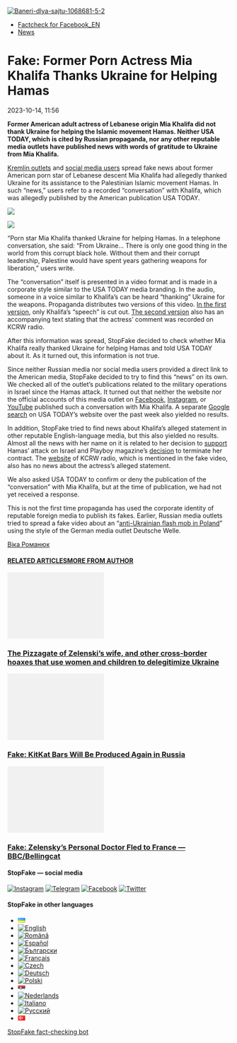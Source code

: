 [![](https://www.stopfake.org/content/uploads/2023/10/Baneri-dlya-sajtu-1068681-5-2.png "Baneri-dlya-sajtu-1068681-5-2")](https://www.stopfake.org/content/uploads/2023/10/Baneri-dlya-sajtu-1068681-5-2.png)

*   [Factcheck for Facebook\_EN](https://www.stopfake.org/en/category/factcheck-facebook-en/)
*   [News](https://www.stopfake.org/en/category/news/)

Fake: Former Porn Actress Mia Khalifa Thanks Ukraine for Helping Hamas
======================================================================

2023-10-14, 11:56

[](https://www.facebook.com/sharer/sharer.php?u=https%3A%2F%2Fwww.stopfake.org%2Fen%2Ffake-former-porn-actress-mia-khalifa-thanks-ukraine-for-helping-hamas%2F "Facebook")[](viber://forward?text=Fake%3A%20Former%20Porn%20Actress%20Mia%20Khalifa%20Thanks%20Ukraine%20for%20Helping%20Hamas%20https%3A%2F%2Fwww.stopfake.org%2Fen%2Ffake-former-porn-actress-mia-khalifa-thanks-ukraine-for-helping-hamas%2F "Viber")[](https://twitter.com/intent/tweet?text=Fake%3A%20Former%20Porn%20Actress%20Mia%20Khalifa%20Thanks%20Ukraine%20for%20Helping%20Hamas&url=https%3A%2F%2Fwww.stopfake.org%2Fen%2Ffake-former-porn-actress-mia-khalifa-thanks-ukraine-for-helping-hamas%2F "X")[](https://api.whatsapp.com/send?text=Fake%3A%20Former%20Porn%20Actress%20Mia%20Khalifa%20Thanks%20Ukraine%20for%20Helping%20Hamas%20https%3A%2F%2Fwww.stopfake.org%2Fen%2Ffake-former-porn-actress-mia-khalifa-thanks-ukraine-for-helping-hamas%2F "Whatsapp")[](https://www.stopfake.org/en/fake-former-porn-actress-mia-khalifa-thanks-ukraine-for-helping-hamas/)[](https://telegram.me/share/url?url=https%3A%2F%2Fwww.stopfake.org%2Fen%2Ffake-former-porn-actress-mia-khalifa-thanks-ukraine-for-helping-hamas%2F&text=Fake%3A%20Former%20Porn%20Actress%20Mia%20Khalifa%20Thanks%20Ukraine%20for%20Helping%20Hamas "Telegram")[](https://www.instagram.com/ "Instagram")

  

**Former American adult actress of Lebanese origin Mia Khalifa did not thank Ukraine for helping the Islamic movement Hamas. Neither USA TODAY, which is cited by Russian propaganda, nor any other reputable media outlets have published news with words of gratitude to Ukraine from Mia Khalifa.**

[Kremlin outlets](https://eadaily.com/ru/news/2023/10/13/pornozvezda-mia-halifa-blagodarit-chernuyu-dyru-ukrainu-za-podderzhku-hamas) and [social media users](https://www.facebook.com/permalink.php?story_fbid=pfbid08jsXjSv7SDhvVed3vYHF48pbAspAEdebnAwsnEmw1qHLmTe9yCi3PFQi299JdsVil&id=100007249742566) spread fake news about former American porn star of Lebanese descent Mia Khalifa had allegedly thanked Ukraine for its assistance to the Palestinian Islamic movement Hamas. In such “news,” users refer to a recorded “conversation” with Khalifa, which was allegedly published by the American publication USA TODAY.

![](https://www.stopfake.org/content/uploads/2023/10/Skrinshot-sajta-EurAsia-Daily.jpeg)

![](https://www.stopfake.org/content/uploads/2023/10/Skrinshot-Facebook.jpeg)

“Porn star Mia Khalifa thanked Ukraine for helping Hamas. In a telephone conversation, she said: “From Ukraine… There is only one good thing in the world from this corrupt black hole. Without them and their corrupt leadership, Palestine would have spent years gathering weapons for liberation,” users write.

The “conversation” itself is presented in a video format and is made in a corporate style similar to the USA TODAY media branding. In the audio, someone in a voice similar to Khalifa’s can be heard “thanking” Ukraine for the weapons. Propaganda distributes two versions of this video. [In the first version](https://twitter.com/Mme_DuFort/status/1712797680907243679), only Khalifa’s “speech” is cut out. [The second version](https://www.facebook.com/100007249742566/videos/285759707718589/) also has an accompanying text stating that the actress’ comment was recorded on KCRW radio.

After this information was spread, StopFake decided to check whether Mia Khalifa really thanked Ukraine for helping Hamas and told USA TODAY about it. As it turned out, this information is not true.

Since neither Russian media nor social media users provided a direct link to the American media, StopFake decided to try to find this “news” on its own. We checked all of the outlet’s publications related to the military operations in Israel since the Hamas attack. It turned out that neither the website nor the official accounts of this media outlet on [Facebook](https://www.facebook.com/usatoday), [Instagram](https://www.instagram.com/usatoday/), or [YouTube](https://www.youtube.com/@USATODAY/videos) published such a conversation with Mia Khalifa. A separate [Google search](https://www.google.com/search?q=site:usatoday.com+khalifa&sca_esv=573172220&sxsrf=AM9HkKmCY-HPeNw6uonbqJo1MMDgx9Lchw:1697199854630&source=lnt&tbs=qdr:m&sa=X&ved=2ahUKEwjGvsqTgvOBAxUxGhAIHfRIBEQQpwV6BAgCECY&biw=1307&bih=497&dpr=1.2#ip=1) on USA TODAY’s website over the past week also yielded no results.

In addition, StopFake tried to find news about Khalifa’s alleged statement in other reputable English-language media, but this also yielded no results. Almost all the news with her name on it is related to her decision to [support](https://www.foxnews.com/media/playboy-fires-ex-porn-star-mia-khalifa-reprehensible-comments-supporting-hamas-attack-israel) Hamas’ attack on Israel and Playboy magazine’s [decision](https://www.independent.co.uk/arts-entertainment/tv/news/mia-khalifa-tweet-israel-playboy-b2428315.html) to terminate her contract. The [website](https://kcrr.com/) of KCRW radio, which is mentioned in the fake video, also has no news about the actress’s alleged statement.

We also asked USA TODAY to confirm or deny the publication of the “conversation” with Mia Khalifa, but at the time of publication, we had not yet received a response.

This is not the first time propaganda has used the corporate identity of reputable foreign media to publish its fakes. Earlier, Russian media outlets tried to spread a fake video about an “[anti-Ukrainian flash mob in Poland](https://www.stopfake.org/en/fake-video-anti-ukrainian-flash-mob-in-poland/)” using the style of the German media outlet Deutsche Welle.

  

[](https://www.facebook.com/sharer/sharer.php?u=https%3A%2F%2Fwww.stopfake.org%2Fen%2Ffake-former-porn-actress-mia-khalifa-thanks-ukraine-for-helping-hamas%2F "Facebook")[](viber://forward?text=Fake%3A%20Former%20Porn%20Actress%20Mia%20Khalifa%20Thanks%20Ukraine%20for%20Helping%20Hamas%20https%3A%2F%2Fwww.stopfake.org%2Fen%2Ffake-former-porn-actress-mia-khalifa-thanks-ukraine-for-helping-hamas%2F "Viber")[](https://twitter.com/intent/tweet?text=Fake%3A%20Former%20Porn%20Actress%20Mia%20Khalifa%20Thanks%20Ukraine%20for%20Helping%20Hamas&url=https%3A%2F%2Fwww.stopfake.org%2Fen%2Ffake-former-porn-actress-mia-khalifa-thanks-ukraine-for-helping-hamas%2F "X")[](https://api.whatsapp.com/send?text=Fake%3A%20Former%20Porn%20Actress%20Mia%20Khalifa%20Thanks%20Ukraine%20for%20Helping%20Hamas%20https%3A%2F%2Fwww.stopfake.org%2Fen%2Ffake-former-porn-actress-mia-khalifa-thanks-ukraine-for-helping-hamas%2F "Whatsapp")[](https://www.stopfake.org/en/fake-former-porn-actress-mia-khalifa-thanks-ukraine-for-helping-hamas/)[](https://telegram.me/share/url?url=https%3A%2F%2Fwww.stopfake.org%2Fen%2Ffake-former-porn-actress-mia-khalifa-thanks-ukraine-for-helping-hamas%2F&text=Fake%3A%20Former%20Porn%20Actress%20Mia%20Khalifa%20Thanks%20Ukraine%20for%20Helping%20Hamas "Telegram")[](https://www.instagram.com/ "Instagram")

[Віка Романюк](#)

#### [RELATED ARTICLES](#)[MORE FROM AUTHOR](#)

[![](data:image/png;base64,iVBORw0KGgoAAAANSUhEUgAAANoAAACWAQMAAACCSQSPAAAAA1BMVEWurq51dlI4AAAAAXRSTlMmkutdmwAAABpJREFUWMPtwQENAAAAwiD7p7bHBwwAAAAg7RD+AAGXD7BoAAAAAElFTkSuQmCC "The Pizzagate of Zelenski’s wife, and other cross-border hoaxes that use women and children to delegitimize Ukraine")](https://www.stopfake.org/en/the-pizzagate-of-zelenski-s-wife-and-other-cross-border-hoaxes-that-use-women-and-children-to-delegitimize-ukraine/ "The Pizzagate of Zelenski’s wife, and other cross-border hoaxes that use women and children to delegitimize Ukraine")

### [The Pizzagate of Zelenski’s wife, and other cross-border hoaxes that use women and children to delegitimize Ukraine](https://www.stopfake.org/en/the-pizzagate-of-zelenski-s-wife-and-other-cross-border-hoaxes-that-use-women-and-children-to-delegitimize-ukraine/ "The Pizzagate of Zelenski’s wife, and other cross-border hoaxes that use women and children to delegitimize Ukraine")

[![](data:image/png;base64,iVBORw0KGgoAAAANSUhEUgAAANoAAACWAQMAAACCSQSPAAAAA1BMVEWurq51dlI4AAAAAXRSTlMmkutdmwAAABpJREFUWMPtwQENAAAAwiD7p7bHBwwAAAAg7RD+AAGXD7BoAAAAAElFTkSuQmCC "Fake: KitKat Bars Will Be Produced Again in Russia")](https://www.stopfake.org/en/fake-kitkat-bars-will-be-produced-again-in-russia/ "Fake: KitKat Bars Will Be Produced Again in Russia")

### [Fake: KitKat Bars Will Be Produced Again in Russia](https://www.stopfake.org/en/fake-kitkat-bars-will-be-produced-again-in-russia/ "Fake: KitKat Bars Will Be Produced Again in Russia")

[![](data:image/png;base64,iVBORw0KGgoAAAANSUhEUgAAANoAAACWAQMAAACCSQSPAAAAA1BMVEWurq51dlI4AAAAAXRSTlMmkutdmwAAABpJREFUWMPtwQENAAAAwiD7p7bHBwwAAAAg7RD+AAGXD7BoAAAAAElFTkSuQmCC "Fake: Zelensky’s Personal Doctor Fled to France — BBC/Bellingcat")](https://www.stopfake.org/en/fake-zelensky-s-personal-doctor-fled-to-france-bbc-bellingcat/ "Fake: Zelensky’s Personal Doctor Fled to France — BBC/Bellingcat")

### [Fake: Zelensky’s Personal Doctor Fled to France — BBC/Bellingcat](https://www.stopfake.org/en/fake-zelensky-s-personal-doctor-fled-to-france-bbc-bellingcat/ "Fake: Zelensky’s Personal Doctor Fled to France — BBC/Bellingcat")

[](#)[](#)

#### StopFake — social media

[![Instagram](https://www.stopfake.org/content/uploads/2020/09/inAsset-1.png)](https://www.instagram.com/stopfakingnews/) [![Telegram](https://www.stopfake.org/content/uploads/2020/09/teAsset-1.png)](https://t.me/StopFake) [![Facebook](https://www.stopfake.org/content/uploads/2020/10/facebook.png)](https://www.facebook.com/stopfakeukraine) [![Twitter](https://www.stopfake.org/content/uploads/2024/03/twitter_x_new_logo_x_rounded_icon_256078.png)](https://twitter.com/StopFakingNews)

#### StopFake in other languages

*   [![Українська](data:image/png;base64,iVBORw0KGgoAAAANSUhEUgAAABAAAAALCAMAAABBPP0LAAAAb1BMVEUAhP8AfP0Ac/oAZ/UAV/B5yv9wxv5iwf1WvP1Ot/gAQOlMt/1Bs/s1rfkpqPdBsfYdovUAkciK0edqwuBautpNtdZAr9IATZr43QD8/GX6+kn5+Tr4+C329iD09BTy8g309DHguQDy8iruzwDnwwAuoRPoAAAASElEQVR4AU3MAQYDQRAF0Ve9WRAQYO5/zUgSDIxf8DQdiGR3I7v0YOLS3ns4PPt8Wq86vn6vVht7NRzG0OHRSpDb8Gt5IvjAHy/kBL+aIRygAAAAAElFTkSuQmCC)](https://www.stopfake.org/uk/fejk-kolishnya-pornoaktorka-mia-halifa-podyakuvala-ukrayini-za-dopomogu-hamasu/)
*   [![English](/content/polylang/en_US.png)](https://www.stopfake.org/en/fake-former-porn-actress-mia-khalifa-thanks-ukraine-for-helping-hamas/)
*   [![Română](/content/polylang/ro_RO.png)](https://www.stopfake.org/ro/pagina-principala/)
*   [![Español](/content/polylang/es_ES.png)](https://www.stopfake.org/es/falso-la-ex-actriz-pornografica-mia-khalifa-agradece-a-ucrania-su-ayuda-a-hamas/)
*   [![Български](/content/polylang/bg_BG.png)](https://www.stopfake.org/bg/nachalo/)
*   [![Français](/content/polylang/fr_FR.png)](https://www.stopfake.org/fr/accueil/)
*   [![Czech](/content/polylang/cs_CZ.png)](https://www.stopfake.org/cz/domu/)
*   [![Deutsch](/content/polylang/de_DE.png)](https://www.stopfake.org/de/start/)
*   [![Polski](/content/polylang/pl_PL.png)](https://www.stopfake.org/pl/strona-glowna/)
*   [![Српски језик](data:image/png;base64,iVBORw0KGgoAAAANSUhEUgAAABAAAAALCAMAAABBPP0LAAAAbFBMVEXkAADhAADbAADSAADMAADHAADzY1jnXlTcWVDBAADoNjbWMjPogFXlflTNPkL19XYAHno2grgAWqLto6TwubkAVZkwc6QAGmwAHXc1f7b19fXy8vLuxMU0frPaeHrSXWDm5ubrztDPb3Pr6+sXdtjeAAAAVklEQVR4AQXBQQqCABRAwXn5E4lo0/3vGK2SMJtJQkjUFQTRZFQd4DCw5ASYR+lr/S1Qs7XrXjtgzO6WE2Aux+b18L4H53qB57o+wybTyU7wwWw4APAHXWkRm6nRMmoAAAAASUVORK5CYII=)](https://www.stopfake.org/sr/naslovna/)
*   [![Nederlands](/content/polylang/nl_NL.png)](https://www.stopfake.org/nl/home-2/)
*   [![Italiano](/content/polylang/it_IT.png)](https://www.stopfake.org/it/home/)
*   [![Русский](/content/polylang/ru_RU.png)](https://www.stopfake.org/ru/fejk-byvshaya-pornoaktrisa-mia-halifa-poblagodarila-ukrainu-za-pomoshh-hamas/)
*   [![Türkçe](data:image/png;base64,iVBORw0KGgoAAAANSUhEUgAAABAAAAALCAMAAABBPP0LAAAARVBMVEX+AAD3AADwAAD+fHz9cHH7ZGT9WVn6UFDpAAD9oKD5Q0P5OTn2MzP1Kir7ubr65ub1Gxv69PTzDw/kAAD319ffAAD4iooXHQ3FAAAAYklEQVR4AT3HhW0EQRQD0Oc/KG3/dQYEYTg2O+4IQbTHydWt0fw2Sfz8Fuw51+U3On7a6/pc/as1UZLDyuq13lWOwpdPn3+v7XJiDD3DR1N87Qr5WXX9zyQ9opEIOwkmDgr/ZXASmpFRqe0AAAAASUVORK5CYII=)](https://www.stopfake.org/tr/ana-sayfa-2/)

[StopFake fact-checking bot](https://t.me/StopFakeUkraine_bot)